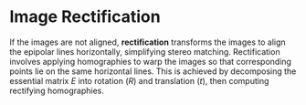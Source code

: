 # Image Rectification

If the images are not aligned, **rectification** transforms the images to align the epipolar lines horizontally, simplifying stereo matching. Rectification involves applying homographies to warp the images so that corresponding points lie on the same horizontal lines. This is achieved by decomposing the essential matrix $E$ into rotation ($R$) and translation ($t$), then computing rectifying homographies.
